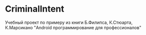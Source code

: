 # CriminalIntent
Учебный проект по примеру из книги Б.Филипса, К.Стюарта, К.Марсикано "Android программирование для профессионалов"
